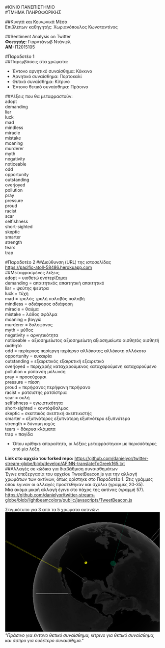 #ΙΟΝΙΟ ΠΑΝΕΠΙΣΤΗΜΙΟ  
#ΤΜΗΜΑ ΠΛΗΡΟΦΟΡΙΚΗΣ  

##Κινητά και Κοινωνικά Μέσα  
Επιβλέπων καθηγητής: Χωριανόπουλος Κωνσταντίνος

##Sentiment Analysis on Twitter  
**Φοιτητής:** Γιορντάνωβ Ντάνιελ  
**ΑΜ:** Π2015105

#Παραδοτέο 1  
##Παρεμβάσεις στα χρώματα:

- Έντονο αρνητικό συναίσθημα: Κόκκινο  
- Αρνητικό συναίσθημα: Πορτοκαλί  
- Θετικό συναίσθημα: Κίτρινο  
- Έντονο θετικό συναίσθημα: Πράσινο

##Λέξεις που θα μεταφραστούν:  
adopt  
demanding  
liar  
luck  
mad  
mindless  
miracle  
mistake  
moaning  
murderer  
myth  
negativity  
noticeable  
odd  
opportunity  
outstanding  
overjoyed  
pollution  
pray  
pressure  
proud  
racist  
scar  
selfishness  
short-sighted  
skeptic  
smarter  
strength  
tears  
trap  

#Παραδοτέο 2
##Διεύθυνση (URL) της ιστοσελίδας  
https://pacific-atoll-58486.herokuapp.com  
##Μεταφρασμένες λέξεις  
adopt = υιοθετώ ενστερίζομαι  
demanding = απαιτητικός απαιτητική απαιτητικό  
liar = ψεύτης ψεύτρα  
luck = τύχη  
mad = τρελός τρελή παλαβός παλαβή  
mindless = αδιάφορος αδιάφορη  
miracle = θαύμα  
mistake = λάθος σφάλμα  
moaning = βογγώ  
murderer = δολοφόνος  
myth = μύθος  
negativity = αρνητικότητα  
noticeable = αξιοσημείωτος αξιοσημείωτη αξιοσημείωτο αισθητός αισθητή αισθητό  
odd = περίεργος περίεργη περίεργο αλλόκοτος αλλόκοτη αλλόκοτο  
opportunity = ευκαιρία  
outstanding = εξαιρετικός εξαιρετική εξαιρετικό  
overjoyed = περιχαρής καταχαρούμενος καταχαρούμενη καταχαρούμενο  
pollution = ρύπανση μόλυνση  
pray = προσεύχομαι  
pressure = πίεση  
proud = περήφανος περήφανη περήφανο  
racist = ρατσιστής ρατσίστρια  
scar = ουλή  
selfishness = εγωιστικότητα  
short-sighted = κοντόφθαλμος  
skeptic = σκεπτικός σκεπτική σκεπτικιστής  
smarter = εξυπνότερος εξυπνότερη εξυπνότερο εξυπνότερα  
strength = δύναμη ισχύς  
tears = δάκρυα κλάματα  
trap = παγίδα  

* Όπου κρίθηκε απαραίτητο, οι λέξεις μεταφράστηκαν με περισσότερες από μία λέξη.  
  
**Link στο αρχείο του forked repo:**   https://github.com/danielyor/twitter-stream-globe/blob/develop/AFINN-translateToGreek165.txt  
##Αλλαγές σε κώδικα για διαβάθμιση συναισθημάτων  
Έγινε επεξεργασία του αρχείου TweetBeacon.js για την αλλαγή χρωμάτων των ακτίνων, όπως ορίστηκε στο Παραδοτέο 1. Στις γράμμες όπου έγιναν οι αλλαγές προστέθηκαν και σχόλια (γραμμές 20-35).  
Μια ακόμα μικρή αλλαγή έγινε στο πάχος της ακτίνας (γραμμή 57).  
https://github.com/danielyor/twitter-stream-globe/blob/lightbeamcolors/public/javascripts/TweetBeacon.js  

Στιγμιότυπο για 3 από τα 5 χρώματα ακτινών:  
![screenshot](lightbeamdemo.png)  
*"Πράσινο για έντονο θετικό συναίσθημα, κίτρινο για θετικό συναίσθημα, και άσπρο για ουδέτερο συναίσθημα."*
